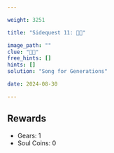 ```yaml
---

weight: 3251

title: "Sidequest 11: 🍓🎶"

image_path: ""
clue: "🍓🎶"
free_hints: []
hints: []
solution: "Song for Generations"

date: 2024-08-30

---
```


## Rewards

- Gears: 1
- Soul Coins: 0

